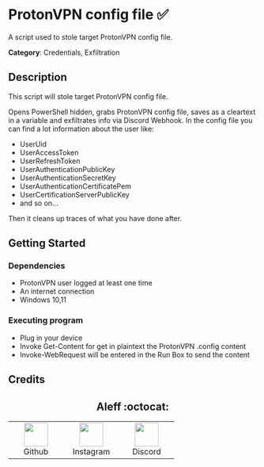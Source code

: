 # ProtonVPN config file ✅

A script used to stole target ProtonVPN config file.

**Category**: Credentials, Exfiltration

## Description

This script will stole target ProtonVPN config file.

Opens PowerShell hidden, grabs ProtonVPN config file, saves as a cleartext in a variable and exfiltrates info via Discord Webhook.
In the config file you can find a lot information about the user like:
- UserUid 
- UserAccessToken
- UserRefreshToken
- UserAuthenticationPublicKey
- UserAuthenticationSecretKey
- UserAuthenticationCertificatePem
- UserCertificationServerPublicKey 
- and so on...

Then it cleans up traces of what you have done after.

## Getting Started

### Dependencies

* ProtonVPN user logged at least one time
* An internet connection
* Windows 10,11

### Executing program

* Plug in your device
* Invoke Get-Content for get in plaintext the ProtonVPN .config content
* Invoke-WebRequest will be entered in the Run Box to send the content

## Credits

<h2 align="center"> Aleff :octocat: </h2>
<div align=center>
<table>
  <tr>
    <td align="center" width="96">
      <a href="https://github.com/aleff-github">
        <img src=https://github.com/aleff-github/aleff-github/blob/main/img/github.png?raw=true width="48" height="48" />
      </a>
      <br>Github
    </td>
    <td align="center" width="96">
      <a href="https://www.instagram.com/alessandro_greco_aka_aleff/">
        <img src=https://github.com/aleff-github/aleff-github/blob/main/img/instagram.png?raw=true width="48" height="48" />
      </a>
      <br>Instagram
    </td>
    <td align="center" width="96">
      <a href="https://www.linkedin.com/in/alessandro-greco-aka-aleff/">
        <img src=https://github.com/aleff-github/aleff-github/blob/main/img/linkedin.png?raw=true width="48" height="48" />
      </a>
      <br>Discord
    </td>
  </tr>
</table>
</div>